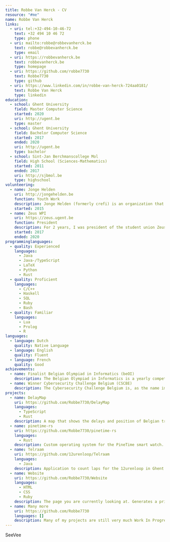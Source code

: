 ```yaml
---
title: Robbe Van Herck - CV
resource: "#me"
name: Robbe Van Herck
links:
  - uri: tel:+32-494-10-46-72
    text: +32 494 10 46 72
    type: phone
  - uri: mailto:robbe@robbevanherck.be
    text: robbe@robbevanherck.be
    type: email
  - uri: https://robbevanherck.be
    text: robbevanherck.be
    type: homepage
  - uri: https://github.com/robbe7730
    text: Robbe7730
    type: github
  - uri: https://www.linkedin.com/in/robbe-van-herck-724aa0181/
    text: Robbe Van Herck
    type: linkedin
education:
  - school: Ghent University
    field: Master Computer Science
    started: 2020
    uri: http://ugent.be
    type: master
  - school: Ghent University
    field: Bachelor Computer Science
    started: 2017
    ended: 2020
    uri: http://ugent.be
    type: bachelor
  - school: Sint-Jan Berchmanscollege Mol
    field: High School (Sciences-Mathematics)
    started: 2011
    ended: 2017
    uri: http://sjbmol.be
    type: highschool
volunteering:
  - name: Jonge Helden
    uri: http://jongehelden.be
    function: Youth Work
    description: Jonge Helden (formerly crefi) is an organization that organizes camps and courses for children and adolescents with a focus on diversity, participation, creativity and expression. From animator, to lead animator and even instructor I made sure the participants and team members got the coaching, support and of course entertainment they needed on each camp or course.
    started: 2015
  - name: Zeus WPI
    uri: https://zeus.ugent.be
    function: President
    description: For 2 years, I was president of the student union Zeus WPI, who organize free events for people interested in computer science, especially students of Ghent University. The union revolves around showing people the cool, interesting and sometimes simply weird fields in computer science in a friendly environment. In the club room (the basement of the S9 building) we also provide a space where people can work on projects and meet people with similar interests.
    started: 2017
    ended: 2020
programminglanguages:
  - quality: Experienced
    languages:
      - Java
      - Java-/TypeScript
      - LaTeX
      - Python
      - Rust
  - quality: Proficient
    languages:
      - C/C++
      - Haskell
      - SQL
      - Ruby
      - Bash
  - quality: Familiar
    languages:
      - Lua
      - Prolog
      - R
languages:
  - language: Dutch
    quality: Native Language
  - language: English
    quality: Fluent
  - language: French
    quality: Good
achievements:
  - name: Finalist Belgian Olympiad in Informatics (beOI)
    description: The Belgian Olympiad in Informatics is a yearly competition where high school students are tested on their problem solving skills. The first round is purely logical thinking and barely any programming. The students that make it through this round get some coaching/training weekends for the final round, which revolves around competitive programming. In the years 2015, 2016 and 2017 I made the finals of this competition.
  - name: Winner Cybersecurity Challenge Belgium (CSCBE)
    description: The Cybersecurity Challenge Belgium is, as the name implies, a challenge revolving around cybersecurity. Students over the age of 18 are invited to solve as many challenges as possible, in a capture-the-flag like competition. Every step, the highest-scoring teams make it to the next step. The winners of the finals get (among other prizes) a trip to DEFCON in Las Vegas. In 2022, my team "tetramonohedrons" won and got to take home the victory.
projects:
  - name: DelayMap
    uri: https://github.com/Robbe7730/DelayMap
    languages:
      - TypeScript
      - Rust
    description: A map that shows the delays and position of Belgian trains. 
  - name: pinetime-rs
    uri: https://github.com/Robbe7730/pinetime-rs
    languages:
      - Rust
    description: Custom operating system for the PineTime smart watch.
  - name: Telraam
    uri: https://github.com/12urenloop/Telraam
    languages:
      - Java
    description: Application to count laps for the 12urenloop in Ghent using Bluetooth batons.
  - name: Website
    uri: https://github.com/Robbe7730/Website
    languages:
      - HTML
      - CSS
      - Ruby
    description: The page you are currently looking at. Generates a printable HTML curriculum vitae from a yaml dataset.
  - name: Many more
    uri: https://github.com/Robbe7730
    languages: []
    description: Many of my projects are still very much Work In Progress. Feel free to take a look and contributions are always welcome 😉
---
```

SeeVee
